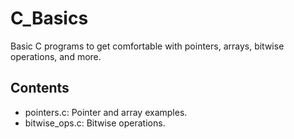 # C_Basics

Basic C programs to get comfortable with pointers, arrays, bitwise operations, and more.

## Contents
- pointers.c: Pointer and array examples.
- bitwise_ops.c: Bitwise operations.
